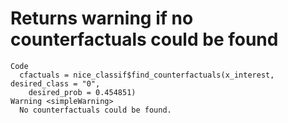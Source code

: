 # Returns warning if no counterfactuals could be found

    Code
      cfactuals = nice_classif$find_counterfactuals(x_interest, desired_class = "0",
        desired_prob = 0.454851)
    Warning <simpleWarning>
      No counterfactuals could be found.

